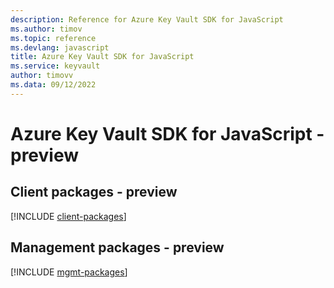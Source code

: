 ```yaml
---
description: Reference for Azure Key Vault SDK for JavaScript
ms.author: timov
ms.topic: reference
ms.devlang: javascript
title: Azure Key Vault SDK for JavaScript
ms.service: keyvault
author: timovv
ms.data: 09/12/2022
---
```

# Azure Key Vault SDK for JavaScript - preview

## Client packages - preview
[!INCLUDE [client-packages](key-vault-client-index.md)]
## Management packages - preview
[!INCLUDE [mgmt-packages](key-vault-mgmt-index.md)]